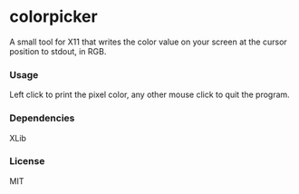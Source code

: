 # colorpicker
A small tool for X11 that writes the color value on your screen at the cursor position to stdout, in RGB.

### Usage
Left click to print the pixel color, any other mouse click to quit the program.

### Dependencies
XLib

### License
MIT
